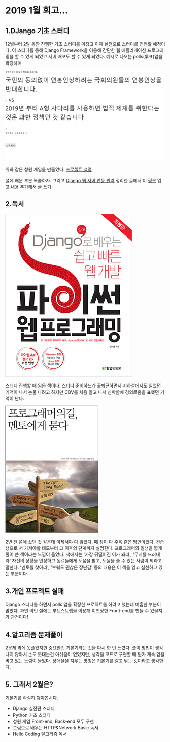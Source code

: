 # 2019 1월 회고...


## 1.DJango 기초 스터디

12월부터 2달 동안 진행한 기초 스터디를 마쳤고 이제 실전으로 스터디를 진행할 예정이다.
이 스터디를 통해 Django Framework을 이용해 간단한 웹 애플리케이션 프로그래밍을 할 수 있게 되었고
서버 배포도 할 수 있게 되었다. 예시로 나오는 polls(투표)앱을 확장하여

![청원 게임](image/toy4.png)

위와 같은 청원 게임을 만들었다. [프로젝트 설명](20190126.md) 

설에 배운 부분 복습하자. 그리고 [Django 웹 서버 연동 원리](Web/django/Django의%20웹%20서버%20연동%20원리.md) 정리한
글에서 이 [링크](https://ko.wikipedia.org/wiki/웹_서버_게이트웨이_인터페이스) 읽고 내용 추가해서 글 쓰기


## 2.독서

![책1](image/book_cover_python_webprogram.jpg)

스터디 진행할 때 읽은 책이다. 스터디 준비하느라 출퇴근하면서 지하철에서도 읽었던 기억이 나서
눈물 나려고 하지만 CBV를 처음 알고 나서 신박함에 경의로움을 표했던 기억이 난다.

![책2](image/book_cover_프로그래머의길멘토에게묻다.jpg)

2년 전 쯤에 샀던 것 같은데 이제서야 다 읽었다. 매 장이 다 주옥 같은 명언이었다. 견습생으로 서
가져야할 태도부터 그 이후의 단계까지 설명한다. 프로그래머의 일생을 짧게 풀어 쓴 책이라는 느낌이 들었다.
책에서는 '가장 뒤떨어진 이가 돼라', '무지를 드러내라' 자신의 상황을 인정하고 동료들에게 도움을
받고, 도움을 줄 수 있는 사람이 되라고 말한다. '멘토를 찾아라', '부숴도 괜찮은 장난감' 등의 내용은
이 책을 읽고 실천하고 있는 부분이다.


## 3.개인 프로젝트 실패

Django 스터디를 하면서 polls 앱을 확장한 프로젝트를 하려고 했는데 미흡한 부분이 많았다. 과연 이번 설에는
부트스트랩을 이용해 이쁘장한 Front-end를 만들 수 있을지가 관건이다!

## 4.알고리즘 문제풀이

2문제 밖에 못풀었지만 중요한건 기본기라는 것을 다시 한 번 느꼈다. 풀이 방법이 생각나지 않아서
손도 못대는건 아쉬움이 없었지만, 생각을 코드로 구현할 때 뭔가 계속 앞을 막고 있는 느낌이 들었다.
장애물을 치우는 방벙은 기본기를 갈고 닦는 것이라고 생각한다.


## 5. 그래서 2월은?

기본기를 확실히 쌓아봅시다.

- Django 실전편 스터디
- Python 기초 스터디
- 청원 게임 Front-end, Back-end 모두 구현
- 그림으로 배우는 HTTP&Network Basic 독서
- Hello Coding 알고리즘 독서